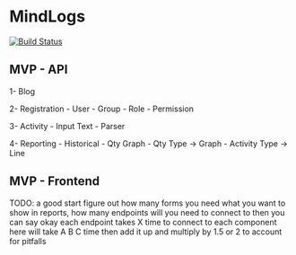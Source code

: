 MindLogs
==============
[![Build Status](https://travis-ci.org/pazooki/mindlogs.svg?branch=master)](https://travis-ci.org/pazooki/mindlogs)

MVP - API
--------------
1- Blog

2- Registration
    - User
    - Group
    - Role
    - Permission

3- Activity
    - Input Text
    - Parser

4- Reporting
    - Historical
        - Qty Graph
            - Qty Type      -> Graph
            - Activity Type -> Line

MVP - Frontend
----------------
TODO: a good start figure out how many forms you need what you want to show in reports,
how many endpoints will you need to connect to then you can say okay each endpoint
takes X time to connect to each component here will take A B C time then add it up and multiply by 1.5 or 2 to account for pitfalls